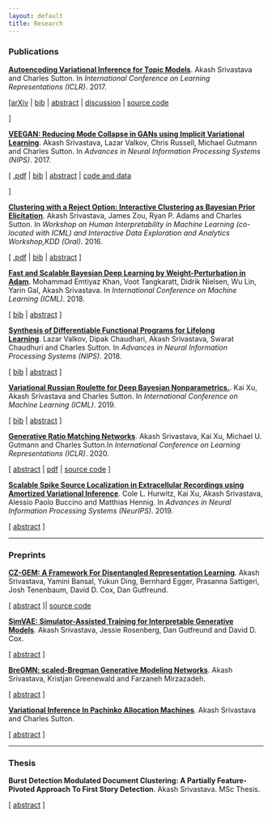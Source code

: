 ```yaml
---
layout: default
title: Research
---
```


### Publications
<p>
<a href="https://akashgit.github.io/autoencoding_vi_for_topic_models"><b>Autoencoding Variational Inference for Topic Models</b></a>.&nbsp;Akash Srivastava and Charles Sutton. In <i>International Conference on Learning Representations (ICLR)</i>.  2017.
</p>

<p>
   [<a href="https://arxiv.org/abs/1703.01488">arXiv</a>
	| <a href="javascript:toggle('bibsrivastava17lda', 'bib_link_srivastava17lda', 'bib')"  id="bib_link_srivastava17lda">bib</a>
	| <a href="javascript:toggle('abssrivastava17lda', 'abs_link_srivastava17lda', 'abstract')" id="abs_link_srivastava17lda">abstract</a>
	| <a href="https://openreview.net/forum?id=BybtVK9lg">discussion</a>
	| <a href="https://github.com/akashgit/autoencoding_vi_for_topic_models">source code</a>
   
 ]
</p>



<div id="divsrivastava17lda"></div>
<div style="display:none;" id="abssrivastava17lda"><div class="abstract">Topic models are one of the most popular methods for learning representations of text, but a major challenge is that any change to the topic model requires mathematically deriving a new inference algorithm. A promising approach to address this problem is autoencoding variational Bayes (AEVB), but it has proven diffi- cult to apply to topic models in practice. We present what is to our knowledge the first effective AEVB based inference method for latent Dirichlet allocation (LDA), which we call Autoencoded Variational Inference For Topic Model (AVITM). This model tackles the problems caused for AEVB by the Dirichlet prior and by component collapsing. We find that AVITM matches traditional methods in accuracy with much better inference time. Indeed, because of the inference network, we find that it is unnecessary to pay the computational cost of running variational optimization on test data. Because AVITM is black box, it is readily applied to new topic models. As a dramatic illustration of this, we present a new topic model called ProdLDA, that replaces the mixture model in LDA with a product of experts. By changing only one line of code from LDA, we find that ProdLDA yields much more interpretable topics, even if LDA is trained via collapsed Gibbs sampling.</div></div>

<div style="display:none;" id="bibsrivastava17lda"><pre class="bibtex">@inproceedings{srivastava17lda,
  author = {Srivastava, Akash and Sutton, Charles},
  booktitle = {International Conference on Learning Representations (ICLR)},
  title = {Autoencoding Variational Inference for Topic Models},
  year = {2017}
}
</pre></div>


	         


<p>
<a href="https://arxiv.org/abs/1705.07761"><b>VEEGAN: Reducing Mode Collapse in GANs using Implicit Variational Learning</b></a>.&nbsp;Akash Srivastava, Lazar Valkov, Chris Russell, Michael Gutmann and Charles Sutton.
	In <i>Advances in Neural Information Processing Systems (NIPS)</i>.  2017.

</p>

<p>
   [ <a href="https://arxiv.org/abs/1705.07761">.pdf</a>
	| <a href="javascript:toggle('bibsrivastava17veegan', 'bib_link_srivastava17veegan', 'bib')"  id="bib_link_srivastava17veegan">bib</a>
	| <a href="javascript:toggle('abssrivastava17veegan', 'abs_link_srivastava17veegan', 'abstract')" id="abs_link_srivastava17veegan">abstract</a>
	| <a href="https://akashgit.github.io/VEEGAN/">code and data</a>
   
   ]
</p>



<div id="divsrivastava17veegan"></div>
<div style="display:none;" id="abssrivastava17veegan"><div class="abstract">Deep generative models provide powerful tools for distributions over complicated manifolds, such as those of natural images. But many of these methods, including generative adversarial networks (GANs), can be difficult to train, in part because they are prone to mode collapse, which means that they characterize only a few modes of the true distribution. To address this, we introduce VEEGAN, which features a reconstructor network, reversing the action of the generator by mapping from data to noise. Our training objective retains the original asymptotic consistency guarantee of GANs, and can be interpreted as a novel autoencoder loss over the noise. In sharp contrast to a traditional autoencoder over data points, VEEGAN does not require specifying a loss function over the data, but rather only over the representations, which are standard normal by assumption. On an extensive set of synthetic and real world image datasets, VEEGAN indeed resists mode collapsing to a far greater extent than other recent GAN variants, and produces more realistic samples.</div></div>

<div style="display:none;" id="bibsrivastava17veegan"><pre class="bibtex">@inproceedings{srivastava17veegan,
  author = {Srivastava, Akash and Valkov, Lazar and Russell, Chris and Gutmann, Michael and Sutton, Charles},
  booktitle = {Advances in Neural Information Processing Systems (NIPS)},
  title = {VEEGAN: Reducing Mode Collapse in GANs using Implicit Variational Learning},
  year = {2017}
}
</pre></div>

<p>
<a href="http://arxiv.org/abs/1602.06886"><b>Clustering with a Reject Option: Interactive Clustering as Bayesian Prior Elicitation</b></a>.&nbsp;Akash Srivastava, James Zou, Ryan P. Adams and Charles Sutton.
	In <i>Workshop on Human Interpretability in Machine Learning (co-located with ICML) and Interactive Data Exploration and Analytics Workshop,KDD (Oral)</i>.  2016.

</p>

<p>
   [ <a href="http://arxiv.org/abs/1602.06886">.pdf</a>
	| <a href="javascript:toggle('bibarxiv:tinder2016', 'bib_link_arxiv:tinder2016', 'bib')"  id="bib_link_arxiv:tinder2016">bib</a>
	| <a href="javascript:toggle('abstinder2016', 'abs_link_tinder2016', 'abstract')" id="abs_link_tinder2016">abstract</a>
   ]
</p>



<div id="divtinder2016"></div>
<div style="display:none;" id="abstinder2016"><div class="abstract">A good clustering can help a data analyst to explore and understand a data set, 
but what constitutes a good clustering may depend on domain-specific and application
 specific criteria. These criteria can be difficult to formalize, even when it is easy 
for an analyst to know a good clustering when she sees one. We present a new approach 
to interactive clustering for data exploration, called TINDER, based on a particularly simple
feedback mechanism, in which an analyst can choose to reject individual clusters and 
request new ones. The new clusters should be different from previously rejected clusters
while still fitting the data well. We formalize this interaction in a novel Bayesian prior
elicitation framework. In each iteration, the prior is adapted to account for all the 
previous feedback, and a new clustering is then produced from the posterior distribution.
To achieve the computational efficiency necessary for an interactive setting, we propose 
an incremental optimization method over data minibatches using Lagrangian relaxation. 
Experiments demonstrate that TINDER can produce accurate and diverse clusterings.</div></div>

<div style="display:none;" id="bibarxiv:tinder2016"><pre class="bibtex">@inproceedings{arxiv:tinder2016,
  author = {Srivastava, Akash and Zou, James and Adams, Ryan P. and Sutton, Charles},
  booktitle = {Workshop on Human Interpretability in Machine Learning (co-located with ICML)},
  journal = {ArXiv e-prints},
  title = {Clustering with a Reject Option: Interactive Clustering as Bayesian Prior Elicitation},
  year = {2016}
}
</pre></div>

<p>
<a href="https://arxiv.org/abs/1806.04854"><b>Fast and Scalable Bayesian Deep Learning by Weight-Perturbation in Adam</b></a>.&nbsp;Mohammad Emtiyaz Khan, Voot Tangkaratt, Didrik Nielsen, Wu Lin, Yarin Gal, Akash Srivastava. In <i>International Conference on Machine Learning (ICML)</i>.  2018.
</p>

<p>
   [ <a href="javascript:toggle('bibarxiv:vadam2018', 'bib_link_arxiv:vadam2018', 'bib')"  id="bib_link_arxiv:vadam2018">bib</a> | <a href="javascript:toggle('absvadam2018', 'abs_link_vadam2018', 'abstract')" id="abs_link_vadam2018">abstract</a>
   ]
</p>

<div id="divvadam2018"></div>
<div style="display:none;" id="absvadam2018"><div class="abstract">Uncertainty computation in deep learning is essential to design robust and reliable systems. Variational inference (VI) is a promising approach for such computation, but requires more effort to implement and execute compared to maximum-likelihood methods. In this paper, we propose new natural-gradient algorithms to reduce such efforts for Gaussian mean-field VI. Our algorithms can be implemented within the Adam optimizer by perturbing the network weights during gradient evaluations, and uncertainty estimates can be cheaply obtained by using the vector that adapts the learning rate. This requires lower memory, computation, and implementation effort than existing VI methods, while obtaining uncertainty estimates of comparable quality. Our empirical results confirm this and further suggest that the weight-perturbation in our algorithm could be useful for exploration in reinforcement learning and stochastic optimization.</div></div>

<div style="display:none;" id="bibarxiv:vadam2018"><pre class="bibtex">@inproceedings{arxiv:vadam2018,
  author = {Khan Mohammad Emtiyaz, Liu Zuozhu, Tangkaratt Voot, Nielsen Didrik, Gal Yarin, Srivastava Akash},
  booktitle = {International Conference on Machine Learning (ICML)},
  title = {Vadam: Fast and Scalable Variational Inference by Perturbing Adam},
  year = {2018}
}
</pre></div>

<p>
<a href="https://arxiv.org/abs/1804.00218"><b>Synthesis of Differentiable Functional Programs for Lifelong Learning</b></a>.&nbsp;Lazar Valkov, Dipak Chaudhari, Akash Srivastava, Swarat Chaudhuri and Charles Sutton. In <i>Advances in Neural Information Processing Systems (NIPS)</i>.  2018.
</p>

<p>
   [ <a href="javascript:toggle('bibarxiv:houdini2018', 'bib_link_arxiv:houdini2018', 'bib')"  id="bib_link_arxiv:houdini2018">bib</a> | <a href="javascript:toggle('absns2018', 'abs_link_ns2018', 'abstract')" id="abs_link_ns2018">abstract</a>
   ]
</p>


<div id="divns2018"></div>
<div style="display:none;" id="absns2018"><div class="abstract">We present a neurosymbolic approach to the lifelong learning
        of algorithmic tasks that mix perception and procedural
        reasoning. Reusing high-level concepts across domains and learning
        complex procedures are two key challenges in lifelong learning. We
        show that a combination of gradient-based learning and {symbolic
        program synthesis} can be a more effective response to these
        challenges than purely neural methods. Concretely, our approach,
        called Houdini, represents neural networks as strongly typed,
        end-to-end differentiable functional programs that use 
        symbolic higher-order combinators to compose a library of neural
        functions. Our learning algorithm consists of: (1) a program synthesizer
        that performs a type-directed search over programs in this language,
        and decides on the library functions that should be reused and the
        architectures that should be used to combine them; and (2) a neural
        module that trains synthesized programs using stochastic gradient
        descent. We evaluate our approach on three algorithmic tasks.
        Our experiments show that our type-directed search technique
        is able to significantly prune the search space of programs,
        and that the overall approach transfers high-level concepts
        more effectively than monolithic neural networks as well as
        traditional transfer learning.</div></div>
	
<div style="display:none;" id="bibarxiv:houdini2018"><pre class="bibtex">@inproceedings{arxiv:houdini2018,
  author = {Valkov Lazar, Chaudhari Dipak, Srivastava Akash, Chaudhuri Swarat and Sutton Charles},
  booktitle = {Advances in Neural Information Processing Systems (NIPS)},
  title = {Synthesis of Differentiable Functional Programs for Lifelong Learning},
  year = {2018}
}
</pre></div>


<p>
<a href="http://xuk.ai/assets/xu2019rave.pdf"><b>Variational Russian Roulette for Deep Bayesian Nonparametrics.</b></a>.&nbsp;Kai Xu, Akash Srivastava and Charles Sutton. In <i>International Conference on Machine Learning (ICML)</i>.  2019.
</p>

<p>
   [ <a href="javascript:toggle('bibarxiv:vrr2019', 'bib_link_arxiv:vrr2019', 'bib')"  id="bib_link_arxiv:vrr2019">bib</a> | <a href="javascript:toggle('absvrr2019', 'abs_link_vrr2019', 'abstract')" id="abs_link_vrr2019">abstract</a>
   ]
</p>


<div id="divvrr2019"></div>
<div style="display:none;" id="absvrr2019"><div class="abstract">Bayesian nonparametric models provide a principled way to automatically adapt the complexity
of a model to the amount of the data available, but
computation in such models is difficult. Amortized variational approximations are appealing because of their computational efficiency, but current methods rely on a fixed finite truncation of
the infinite model. This truncation level can be
difficult to set, and also interacts poorly with amortized methods due to the over-pruning problem.
Instead, we propose a new variational approximation, based on a method from statistical physics
called Russian roulette sampling. This allows
the variational distribution to adapt its complexity during inference, without relying on a fixed
truncation level, and while still obtaining an unbiased estimate of the gradient of the original variational objective. We demonstrate this method
on infinite sized variational auto-encoders using a
Beta-Bernoulli (Indian buffet process) prior.</div></div>
	
<div style="display:none;" id="bibarxiv:vrr2019"><pre class="bibtex">@inproceedings{arxiv:vrr2019,
  author = {Kai Xu, Akash Srivastava and Charles Sutton},
  booktitle = {International Conference on Machine Learning (ICML) (NIPS)},
  title = {Variational Russian Roulette for Deep Bayesian Nonparametrics.},
  year = {2019}
}
</pre></div>

<p>
<a href="rmn.pdf"><b>Generative Ratio Matching Networks</b></a>.&nbsp;Akash Srivastava, Kai Xu, Michael U. Gutmann and Charles Sutton.In <i>International Conference on Learning Representations (ICLR)</i>.  2020.
</p>

<p>
   [ <a href="javascript:toggle('absrmn2018', 'abs_link_rmn2018', 'abstract')" id="abs_link_rmn2018">abstract</a>
| <a href="https://openreview.net/pdf?id=SJg7spEYDS">pdf</a> | <a href="https://anonymous.4open.science/r/240c54df-b287-411e-a125-056d6ecc757b/">source code</a>
   ]
</p>

<div id="divrmn2018"></div>
<div style="display:none;" id="absrmn2018"><div class="abstract">Deep generative models can learn to generate realistic-looking images, but many of the most effective methods are adversarial and involve a saddlepoint optimization, which require careful balancing of training between a generator network and a critic network. Maximum mean discrepancy networks (MMD-nets) avoid this issue by using kernel as a fixed adversary, but unfortunately they have not on their own been able to match the generative quality of adversarial training. In this work, we take their insight of using kernels as fixed adversaries further and present a novel method for training deep generative models that does not involve saddlepoint optimization. We call our method generative ratio matching or GRAM for short. In GRAM, the generator and the critic networks do not play a zero-sum game against each other, instead they do so against a fixed kernel. Thus GRAM networks are not only stable to train like MMD-nets but they also match and beat the generative quality of adversarially trained generative networks.</div></div>


<p>
<a href="cole.pdf"><b>Scalable Spike Source Localization in Extracellular
Recordings using Amortized Variational Inference</b></a>.&nbsp;Cole L. Hurwitz, Kai Xu, Akash Srivastava, Alessio Paolo Buccino and Matthias Hennig. In <i>Advances in Neural Information Processing Systems (NeurIPS)</i>.  2019.
</p>

<p>
   [ <a href="javascript:toggle('abscole2019', 'abs_link_cole2019', 'abstract')" id="abs_link_cole2019">abstract</a>
   ]
</p>

<div id="divcole2019"></div>
<div style="display:none;" id="abscole2019"><div class="abstract">Extracellular recordings using modern, dense probes provide detailed footprints of
action potentials (spikes) from thousands of neurons simultaneously. Inferring the
activity of single neurons from these recordings, however, is a complex blind source
separation problem, complicated both by the high intrinsic data dimensionality and
large data volume. Despite these complications, dense probes can allow for the
estimation of a spike’s source location, a powerful feature for determining the firing
neuron’s position and identity in the recording. Here we present a novel, generative
model for inferring the source of individual spikes given observed electrical traces.
To allow for scalable, efficient inference, we implement our model as a variational
autoencoder and perform amortized variational inference. We evaluate our method
on biophysically realistic simulated datasets, showing that our method outperforms
heuristic localization methods such as center of mass and can improve spike sorting
performance significantly. We further apply our model to real data to show that it
is an effective, interpretable tool for analyzing large-scale extracellular recordings.</div></div>

---
### Preprints

<p>
<a href="https://openreview.net/pdf?id=r1e74a4twH"><b>CZ-GEM: A Framework For Disentangled Representation Learning</b></a>.&nbsp;Akash Srivastava, Yamini Bansal, Yukun Ding, Bernhard Egger, Prasanna Sattigeri, Josh Tenenbaum, David D. Cox, Dan Gutfreund.
</p>

<p>
   [ <a href="javascript:toggle('abscz2020', 'abs_link_cz2020', 'abstract')" id="abs_link_cz2020">abstract</a>
   ]| <a href="https://github.com/AnonymousAuthors000/CZ-GEM">source code</a>
</p>

<div id="divcz2020"></div>
<div style="display:none;" id="abscz2020"><div class="abstract">Learning disentangled representations of  data is one of the central themes in unsupervised learning in general and generative modelling in particular.  In this work,  we tackle a slightly more intricate scenario where the observations are generated from a conditional distribution of some known control variate and some latent noise variate.  To this end, we present a hierarchical model and a training method (CZ-GEM) that leverages some of the recent developments in likelihood-based and likelihood-free generative models.  We show that by formulation, CZ-GEM introduces the right inductive biases that ensure the disentanglement of the control from the noise variables, while also keeping the components of the control variate disentangled. This is achieved without compromising on the quality of the generated samples. Our approach is simple, general, and can be applied both in supervised and unsupervised settings.</div></div>

<p>
<a href="simvae.pdf"><b>SimVAE: Simulator-Assisted Training for
Interpretable Generative Models</b></a>.&nbsp;Akash Srivastava, Jessie Rosenberg, Dan Gutfreund and David D. Cox.
</p>

<p>
   [ <a href="javascript:toggle('abssimvae2019', 'abs_link_simvae2019', 'abstract')" id="abs_link_simvae2019">abstract</a>
   ]
</p>

<div id="divsimvae2019"></div>
<div style="display:none;" id="abssimvae2019"><div class="abstract">This paper presents a simulator-assisted training method (SimVAE) for variational
autoencoders (VAE) that leads to a disentangled and interpretable latent space.
Training SimVAE is a two step process in which first a deep generator network
(decoder) is trained to approximate the simulator. During this step the simulator acts
as the data source or as a teacher network. Then an inference network (encoder)
is trained to invert the decoder. As such, upon complete training, the encoder
represents an approximately inverted simulator. By decoupling the training of
the encoder and decoder we bypass some of the difficulties that arise in training
generative models such as VAEs and generative adversarial networks (GANs). We
show applications of our approach in a variety of domains such as circuit design,
graphics de-rendering and other natural science problems that involve inference
via simulation.</div></div>

<p>
<a href="bregmn.pdf"><b>BreGMN: scaled-Bregman Generative Modeling
Networks</b></a>.&nbsp;Akash Srivastava, Kristjan Greenewald and Farzaneh Mirzazadeh.
</p>

<p>
   [ <a href="javascript:toggle('absbregmn2019', 'abs_link_bregmn2019', 'abstract')" id="abs_link_bregmn2019">abstract</a>
   ]
</p>

<div id="divbregmn2019"></div>
<div style="display:none;" id="absbregmn2019"><div class="abstract">The family of f-divergences is ubiquitously applied to generative modeling in
order to adapt the distribution of the model to that of the data. Well-definedness
of f-divergences, however, requires the distributions of the data and model to
overlap completely in every time step of training. As a result, as soon as the support
of distributions of data and model contain non-overlapping portions, gradientbased training of the corresponding model becomes hopeless. Recent advances
in generative modeling are full of remedies for handling this support mismatch
problem: key ideas include either modifying the objective function to integral
probability measures (IPMs) that are well-behaved even on disjoint probabilities,
or optimizing a well-behaved variational lower bound instead of the true objective.
We, on the other hand, establish that a complete change of the objective function is
unnecessary, and instead an augmentation of the base measure of the problematic
divergence can resolve the issue. Based on this observation, we propose a generative
model which leverages the class of Scaled Bregman Divergences and generalizes
both f-divergences and Bregman divergences. We analyze this class of divergences
and show that with the appropriate choice of base measure it can resolve the support
mismatch problem and incorporate geometric information. Finally, we study the
performance of the proposed method and demonstrate promising results on MNIST,
CelebA and CIFAR-10 datasets.</div></div>

<p>
<a href="pam-naacl.pdf"><b>Variational Inference In Pachinko Allocation Machines</b></a>.&nbsp;Akash Srivastava and Charles Sutton.
</p>

<p>
   [ <a href="javascript:toggle('abspam2018', 'abs_link_pam2018', 'abstract')" id="abs_link_pam2018">abstract</a>
   ]
</p>

<div id="divpam2018"></div>
<div style="display:none;" id="abspam2018"><div class="abstract">The Pachinko Allocation Machine (PAM) is a deep topic model that allows representing rich correlation structures among topics by a directed acyclic graph over topics. Because of the flexibility of the model, however, approximate inference is very difficult. Perhaps for this reason, only a small number of potential PAM architectures have been explored in the literature. In this paper we present an efficient and flexible amortized variational inference method for PAM, using a deep inference network to parameterize the approximate posterior distribution in a manner similar to the variational autoencoder. Our inference method produces more coherent topics than state-of-art inference methods for PAM while being an order of magnitude faster, which allows exploration of a wider range of PAM architectures than have previously been studied.</div></div>





	
	
---
### Thesis
<p>
<b>Burst Detection Modulated Document Clustering: A Partially Feature-Pivoted Approach To First Story Detection</b>.&nbsp;Akash Srivastava.
	MSc Thesis.

</p>

<p>
   [ <a href="javascript:toggle('absfsd2018', 'abs_link_fsd2018', 'abstract')" id="abs_link_fsd2018">abstract</a>
   ]
</p>

<div id="divfsd2018"></div>
<div style="display:none;" id="absfsd2018"><div class="abstract">First Story Detection or FSD is one of the 5 tasks defined under the Topic Detection andTracking program with the purpose to identify the onset of a previously unseen event in
a stream of news stories. In this work, we report on the development and evaluation of
a feature-pivoted approach to this task. Our method uses the output of a burst detection
algorithm to modulate the traditional document clustering based approach to FSD.
For burst detection, we work exclusively with words in the input and use a 2 step
filtration routine that filters out all the words for which the cumulative term frequencies
or the Autocorrelation values of their corresponding signal representations are below
a pre-computed threshold. The output is then grouped into sets of words that have
similar burst patterns in time. A confidence score is generated for each set of words,
quantifying the chance of the set being the first story on the event that it relates to. In
the final step all the detected first stories are passed through a restricted clustering unit
that uses cosine similarity to cluster together stories that are on the same topic, hence
reducing false alarms. Our experiments show that the resultant FSD system performs
substantially better than the document-pivoted state-of-art baseline system.</div></div>
